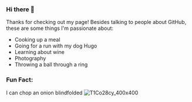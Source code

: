 ### Hi there 👋
Thanks for checking out my page! 
Besides talking to people about GitHub, these are some things I'm passionate about:
- Cooking up a meal
- Going for a run with my dog Hugo
- Learning about wine
- Photography
- Throwing a ball through a ring

### Fun Fact: 
I can chop an onion blindfolded 
![T1Co28cy_400x400](https://user-images.githubusercontent.com/83973156/122442083-7b93d380-cf9e-11eb-9bde-884c7a17b10f.jpeg)


<!--
**rweinmiller/rweinmiller** is a ✨ _special_ ✨ repository because its `README.md` (this file) appears on your GitHub profile.

Here are some ideas to get you started:

- 🔭 I’m currently working on ...
- 🌱 I’m currently learning ...
- 👯 I’m looking to collaborate on ...
- 🤔 I’m looking for help with ...
- 💬 Ask me about ...
- 📫 How to reach me: ...
- 😄 Pronouns: ...
- ⚡ Fun fact: ...
-->
